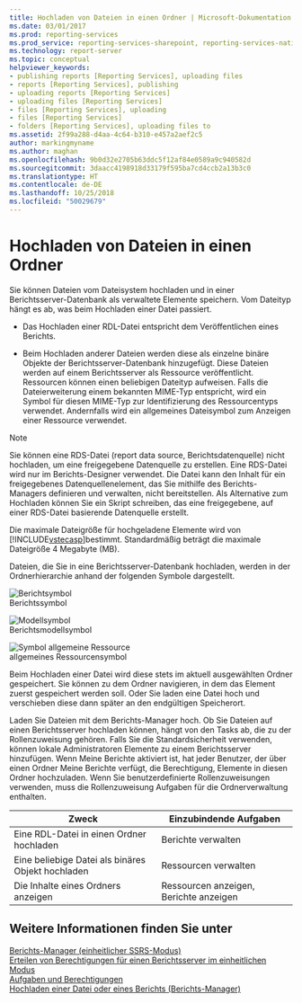 ```yaml
---
title: Hochladen von Dateien in einen Ordner | Microsoft-Dokumentation
ms.date: 03/01/2017
ms.prod: reporting-services
ms.prod_service: reporting-services-sharepoint, reporting-services-native
ms.technology: report-server
ms.topic: conceptual
helpviewer_keywords:
- publishing reports [Reporting Services], uploading files
- reports [Reporting Services], publishing
- uploading reports [Reporting Services]
- uploading files [Reporting Services]
- files [Reporting Services], uploading
- files [Reporting Services]
- folders [Reporting Services], uploading files to
ms.assetid: 2f99a288-d4aa-4c64-b310-e457a2aef2c5
author: markingmyname
ms.author: maghan
ms.openlocfilehash: 9b0d32e2705b63ddc5f12af84e0589a9c940582d
ms.sourcegitcommit: 3daacc4198918d33179f595ba7cd4ccb2a13b3c0
ms.translationtype: HT
ms.contentlocale: de-DE
ms.lasthandoff: 10/25/2018
ms.locfileid: "50029679"
---
```

# <a name="upload-files-to-a-folder"></a>Hochladen von Dateien in einen Ordner
  Sie können Dateien vom Dateisystem hochladen und in einer Berichtsserver-Datenbank als verwaltete Elemente speichern. Vom Dateityp hängt es ab, was beim Hochladen einer Datei passiert.  
  
-   Das Hochladen einer RDL-Datei entspricht dem Veröffentlichen eines Berichts.  
  
-   Beim Hochladen anderer Dateien werden diese als einzelne binäre Objekte der Berichtsserver-Datenbank hinzugefügt. Diese Dateien werden auf einem Berichtsserver als Ressource veröffentlicht. Ressourcen können einen beliebigen Dateityp aufweisen. Falls die Dateierweiterung einem bekannten MIME-Typ entspricht, wird ein Symbol für diesen MIME-Typ zur Identifizierung des Ressourcentyps verwendet. Andernfalls wird ein allgemeines Dateisymbol zum Anzeigen einer Ressource verwendet.  
  
> [!NOTE]  
>  Sie können eine RDS-Datei (report data source, Berichtsdatenquelle) nicht hochladen, um eine freigegebene Datenquelle zu erstellen. Eine RDS-Datei wird nur im Berichts-Designer verwendet. Die Datei kann den Inhalt für ein freigegebenes Datenquellenelement, das Sie mithilfe des Berichts-Managers definieren und verwalten, nicht bereitstellen. Als Alternative zum Hochladen können Sie ein Skript schreiben, das eine freigegebene, auf einer RDS-Datei basierende Datenquelle erstellt.  
  
 Die maximale Dateigröße für hochgeladene Elemente wird von [!INCLUDE[vstecasp](../../includes/vstecasp-md.md)]bestimmt. Standardmäßig beträgt die maximale Dateigröße 4 Megabyte (MB).  
  
 Dateien, die Sie in eine Berichtsserver-Datenbank hochladen, werden in der Ordnerhierarchie anhand der folgenden Symbole dargestellt.  
  
 ![Berichtsymbol](../../reporting-services/report-server/media/hlp-16doc.gif "Report icon")  
Berichtssymbol  
  
 ![Modellsymbol](../../reporting-services/report-server/media/model-icon.gif "Model icon")  
Berichtsmodellsymbol  
  
 ![Symbol allgemeine Ressource](../../reporting-services/report-server/media/hlp-16file.gif "generic resource icon")  
allgemeines Ressourcensymbol  
  
 Beim Hochladen einer Datei wird diese stets im aktuell ausgewählten Ordner gespeichert. Sie können zu dem Ordner navigieren, in dem das Element zuerst gespeichert werden soll. Oder Sie laden eine Datei hoch und verschieben diese dann später an den endgültigen Speicherort.  
  
 Laden Sie Dateien mit dem Berichts-Manager hoch. Ob Sie Dateien auf einen Berichtsserver hochladen können, hängt von den Tasks ab, die zu der Rollenzuweisung gehören. Falls Sie die Standardsicherheit verwenden, können lokale Administratoren Elemente zu einem Berichtsserver hinzufügen. Wenn Meine Berichte aktiviert ist, hat jeder Benutzer, der über einen Ordner Meine Berichte verfügt, die Berechtigung, Elemente in diesen Ordner hochzuladen. Wenn Sie benutzerdefinierte Rollenzuweisungen verwenden, muss die Rollenzuweisung Aufgaben für die Ordnerverwaltung enthalten.  
  
|Zweck|Einzubindende Aufgaben|  
|----------------|-------------------------|  
|Eine RDL-Datei in einen Ordner hochladen|Berichte verwalten|  
|Eine beliebige Datei als binäres Objekt hochladen|Ressourcen verwalten|  
|Die Inhalte eines Ordners anzeigen|Ressourcen anzeigen, Berichte anzeigen|  
  
## <a name="see-also"></a>Weitere Informationen finden Sie unter  
 [Berichts-Manager &#40;einheitlicher SSRS-Modus&#41;](https://msdn.microsoft.com/library/80949f9d-58f5-48e3-9342-9e9bf4e57896)   
 [Erteilen von Berechtigungen für einen Berichtsserver im einheitlichen Modus](../../reporting-services/security/granting-permissions-on-a-native-mode-report-server.md)   
 [Aufgaben und Berechtigungen](../../reporting-services/security/tasks-and-permissions.md)   
 [Hochladen einer Datei oder eines Berichts &#40;Berichts-Manager&#41;](../../reporting-services/reports/upload-a-file-or-report-report-manager.md)  
  
  
